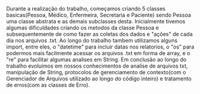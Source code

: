 Durante a realização do trabalho, começamos criando 5 classes basicas(Pessoa, Médico, Enfermeira, Secretaria e Paciente) sendo Pessoa uma classe abstrata e as demais subclasses desta. Inicialmente tivemos algumas dificuldades criando os metodos da classe Pessoa e subsequentemente de como fazer as coletas dos dados e "ações" de cada dia nos arquivos .txt. Ao longo do trabalho tambem utilizamos alguns import, entre eles, o "datetime" para incluir datas nos relatorios, o "os" para podermos mais facilmente acessar os arquivos .txt em forma de array, e o "re" para facilitar algumas analises em String. Em conclusão ao longo do trabalho evoluimos em nossos conhecimentos de analise de arquivos txt, manipulação de String, protocolos de gerenciamento de contexto(com o Gerenciador de Arquivos utilizado ao longo do código inteiro) e tratamento de erros(com as classes de Erro).
